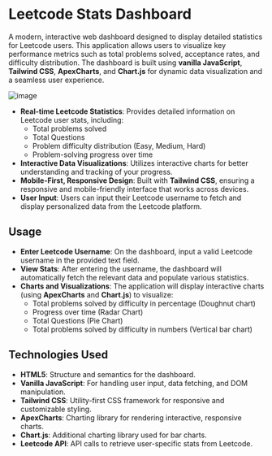 # Leetcode Stats Dashboard

A modern, interactive web dashboard designed to display detailed statistics for Leetcode users. This application allows users to visualize key performance metrics such as total problems solved, acceptance rates, and difficulty distribution. The dashboard is built using **vanilla JavaScript**, **Tailwind CSS**, **ApexCharts**, and **Chart.js** for dynamic data visualization and a seamless user experience.

  ![image](https://github.com/user-attachments/assets/50104892-a196-4fe1-afee-b132b85060e4)


- **Real-time Leetcode Statistics**: Provides detailed information on Leetcode user stats, including:
  - Total problems solved
  - Total Questions
  - Problem difficulty distribution (Easy, Medium, Hard)
  - Problem-solving progress over time
- **Interactive Data Visualizations**: Utilizes interactive charts for better understanding and tracking of your progress.
- **Mobile-First, Responsive Design**: Built with **Tailwind CSS**, ensuring a responsive and mobile-friendly interface that works across devices.
- **User Input**: Users can input their Leetcode username to fetch and display personalized data from the Leetcode platform.

## Usage

- **Enter Leetcode Username**: On the dashboard, input a valid Leetcode username in the provided text field.
- **View Stats**: After entering the username, the dashboard will automatically fetch the relevant data and populate various statistics.
- **Charts and Visualizations**: The application will display interactive charts (using **ApexCharts** and **Chart.js**) to visualize:
  - Total problems solved by difficulty in percentage (Doughnut chart)
  - Progress over time (Radar Chart)
  - Total Questions (Pie Chart)
  - Total problems solved by difficulty in numbers (Vertical bar chart)

## Technologies Used

- **HTML5**: Structure and semantics for the dashboard.
- **Vanilla JavaScript**: For handling user input, data fetching, and DOM manipulation.
- **Tailwind CSS**: Utility-first CSS framework for responsive and customizable styling.
- **ApexCharts**: Charting library for rendering interactive, responsive charts.
- **Chart.js**: Additional charting library used for bar charts.
- **Leetcode API**: API calls to retrieve user-specific stats from Leetcode.
